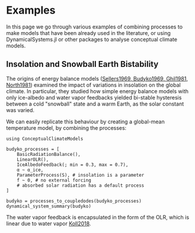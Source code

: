 # Examples

In this page we go through various examples of combining processes to make
models that have been already used in the literature, or using DynamicalSystems.jl
or other packages to analyse conceptual climate models.

## Insolation and Snowball Earth Bistability

The origins of energy balance models ([Sellers1969, Budyko1969, Ghil1981, North1981](@cite))
examined the impact of variations in insolation on the global climate.
In particular, they studied how simple energy balance models with only ice-albedo and water vapor feedbacks yielded bi-stable hysteresis between a cold "snowball" state and
a warm Earth, as the solar constant was varied.

We can easily replicate this behaviour by creating a
global-mean temperature model, by combining the processes:

```@example MAIN
using ConceptualClimateModels

budyko_processes = [
    BasicRadiationBalance(),
    LinearOLR(),
    IceAlbedoFeedback(; min = 0.3, max = 0.7),
    α ~ α_ice,
    ParameterProcess(S), # insolation is a parameter
    f ~ 0, # no external forcing
    # absorbed solar radiation has a default process
]

budyko = processes_to_coupledodes(budyko_processes)
dynamical_system_summary(budyko)
```

The water vapor feedback is encapsulated in the form of the OLR, which is linear
due to water vapor [Koll2018](@cite).
